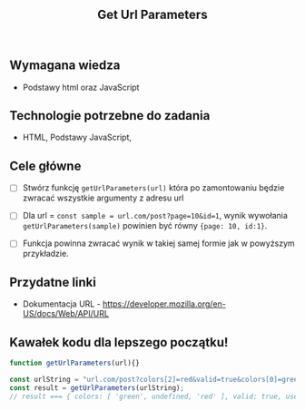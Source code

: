 <h2 align="center">Get Url Parameters</h2>

<br>

## Wymagana wiedza

- Podstawy html oraz JavaScript


## Technologie potrzebne do zadania

- HTML, Podstawy JavaScript, 

## Cele główne

* [ ] Stwórz funkcję `getUrlParameters(url)` która po zamontowaniu będzie zwracać wszystkie argumenty z adresu url
* [ ] Dla url = `const sample = url.com/post?page=10&id=1`, wynik wywołania `getUrlParameters(sample)` powinien być równy `{page: 10, id:1}`.
* [ ] Funkcja powinna zwracać wynik w takiej samej formie jak w powyższym przykładzie.


## Przydatne linki

- Dokumentacja URL - https://developer.mozilla.org/en-US/docs/Web/API/URL

## Kawałek kodu dla lepszego początku!

```javascript
function getUrlParameters(url){}

const urlString = "url.com/post?colors[2]=red&valid=true&colors[0]=green&user=Jan&age=25";
const result = getUrlParameters(urlString);
// result === { colors: [ 'green', undefined, 'red' ], valid: true, user: 'Jan', age: 25 }
```
